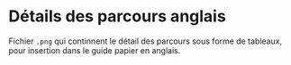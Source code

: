 # Détails des parcours anglais

Fichier `.png` qui continnent le détail des parcours sous forme de tableaux, pour insertion dans le guide papier en anglais.